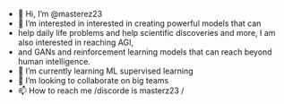 - 👋 Hi, I’m @masterez23
- 👀 I’m interested in interested in creating powerful models that can
- help daily life problems and help scientific discoveries and more, I am also interested in reaching AGI,
- and GANs and reinforcement learning models that can reach beyond human intelligence.
- 🌱 I’m currently learning ML supervised learning
- 💞️ I’m looking to collaborate on big teams
- 📫 How to reach me /discorde is masterz23 /


<!---
masterez23/masterez23 is a ✨ special ✨ repository because its `README.md` (this file) appears on your GitHub profile.
You can click the Preview link to take a look at your changes.
--->
